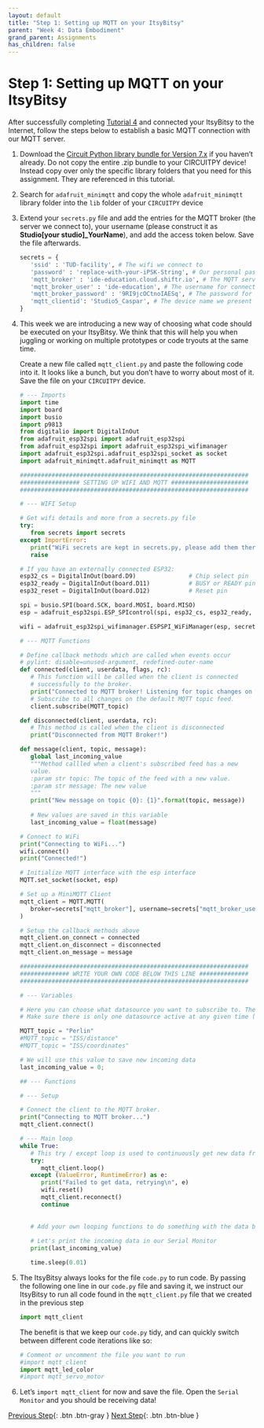 ```yaml
---
layout: default
title: "Step 1: Setting up MQTT on your ItsyBitsy"
parent: "Week 4: Data Embodiment"
grand_parent: Assignments
has_children: false
---
```


# Step 1: Setting up MQTT on your ItsyBitsy

After successfully completing [Tutorial 4](https://id-studiolab.github.io/Connected-Interaction-Kit/tutorials/03-connect-to-the-internet/) and connected your ItsyBitsy to the Internet, follow the steps below to establish a basic MQTT connection with our MQTT server.

1. Download the [Circuit Python library bundle for Version 7.x](https://circuitpython.org/libraries) if you haven’t already. Do not copy the entire .zip bundle to your CIRCUITPY device! Instead copy over only the specific library folders that you need for this assignment. They are referenced in this tutorial. 
2. Search for `adafruit_minimqtt` and copy the whole `adafruit_minimqtt` library folder into the `lib` folder of your `CIRCUITPY` device
3. Extend your `secrets.py` file and add the entries for the MQTT broker (the server we connect to), your username (please construct it as **Studio[your studio]_YourName**), and add the access token below. Save the file afterwards.
   ```python
   secrets = {
      'ssid' : 'TUD-facility', # The wifi we connect to 
      'password' : 'replace-with-your-iPSK-String', # Our personal password to connect to Wifi
      'mqtt_broker' : 'ide-education.cloud.shiftr.io', # The MQTT server we connect to
      'mqtt_broker_user' : 'ide-education', # The username for connecting to the server
      'mqtt_broker_password' : '9RI9jcOCtnoIAESq', # The password for connecting to the server
      'mqtt_clientid': 'Studio5_Caspar', # The device name we present to the server when connecting
   }
   ```
4. This week we are introducing a new way of choosing what code should be executed on your ItsyBitsy. We think that this will help you when juggling or working on multiple prototypes or code tryouts at the same time.

   Create a new file called `mqtt_client.py` and paste the following code into it. It looks like a bunch, but you don’t have to worry about most of it. Save the file on your `CIRCUITPY` device.

   ```python
   # --- Imports
   import time
   import board
   import busio
   import p9813
   from digitalio import DigitalInOut
   from adafruit_esp32spi import adafruit_esp32spi
   from adafruit_esp32spi import adafruit_esp32spi_wifimanager
   import adafruit_esp32spi.adafruit_esp32spi_socket as socket
   import adafruit_minimqtt.adafruit_minimqtt as MQTT
   
   #################################################################
   ################# SETTING UP WIFI AND MQTT ######################
   #################################################################
   
   # --- WIFI Setup
   
   # Get wifi details and more from a secrets.py file
   try:
      from secrets import secrets
   except ImportError:
      print("WiFi secrets are kept in secrets.py, please add them there!")
      raise
   
   # If you have an externally connected ESP32:
   esp32_cs = DigitalInOut(board.D9)               # Chip select pin
   esp32_ready = DigitalInOut(board.D11)           # BUSY or READY pin
   esp32_reset = DigitalInOut(board.D12)           # Reset pin
   
   spi = busio.SPI(board.SCK, board.MOSI, board.MISO)
   esp = adafruit_esp32spi.ESP_SPIcontrol(spi, esp32_cs, esp32_ready, esp32_reset)
   
   wifi = adafruit_esp32spi_wifimanager.ESPSPI_WiFiManager(esp, secrets)
   
   # --- MQTT Functions
   
   # Define callback methods which are called when events occur
   # pylint: disable=unused-argument, redefined-outer-name
   def connected(client, userdata, flags, rc):
      # This function will be called when the client is connected
      # successfully to the broker.
      print("Connected to MQTT broker! Listening for topic changes on %s" % MQTT_topic)
      # Subscribe to all changes on the default MQTT topic feed.
      client.subscribe(MQTT_topic)
   
   def disconnected(client, userdata, rc):
      # This method is called when the client is disconnected
      print("Disconnected from MQTT Broker!")
   
   def message(client, topic, message):
      global last_incoming_value
      """Method callled when a client's subscribed feed has a new
      value.
      :param str topic: The topic of the feed with a new value.
      :param str message: The new value
      """
      print("New message on topic {0}: {1}".format(topic, message))
      
      # New values are saved in this variable
      last_incoming_value = float(message)
   
   # Connect to WiFi
   print("Connecting to WiFi...")
   wifi.connect()
   print("Connected!")
   
   # Initialize MQTT interface with the esp interface
   MQTT.set_socket(socket, esp)
   
   # Set up a MiniMQTT Client
   mqtt_client = MQTT.MQTT(
      broker=secrets["mqtt_broker"], username=secrets["mqtt_broker_user"], password=secrets["mqtt_broker_password"], client_id = secrets["mqtt_clientid"]
   )
   
   # Setup the callback methods above
   mqtt_client.on_connect = connected
   mqtt_client.on_disconnect = disconnected
   mqtt_client.on_message = message
   
   #################################################################
   ############## WRITE YOUR OWN CODE BELOW THIS LINE ##############
   #################################################################
   
   # --- Variables
   
   # Here you can choose what datasource you want to subscribe to. The default is Perlin Noise.
   # Make sure there is only one datasource active at any given time (and otherwise add a # before the one you do not want to use anymore)
   
   MQTT_topic = "Perlin"
   #MQTT_topic = "ISS/distance"
   #MQTT_topic = "ISS/coordinates"
   
   # We will use this value to save new incoming data
   last_incoming_value = 0;
   
   ## --- Functions
   
   # --- Setup
   
   # Connect the client to the MQTT broker.
   print("Connecting to MQTT broker...")
   mqtt_client.connect()
   
   # --- Main loop
   while True:
      # This try / except loop is used to continuously get new data from MQTT, and reset if anything goes wrong
      try:
         mqtt_client.loop()
      except (ValueError, RuntimeError) as e:
         print("Failed to get data, retrying\n", e)
         wifi.reset()
         mqtt_client.reconnect()
         continue
      
      
      # Add your own looping functions to do something with the data below this line
      
      # Let's print the incoming data in our Serial Monitor
      print(last_incoming_value)
   
      time.sleep(0.01)
   ```
   
5. The ItsyBitsy always looks for the file `code.py` to run code. By passing the following one line in our `code.py` file and saving it, we instruct our ItsyBitsy to run all code found in the  `mqtt_client.py` file that we created in the previous step
   
   ```python
   import mqtt_client
   ```
   
   The benefit is that we keep our `code.py` tidy, and can quickly switch between different code iterations like so:
   
   ```python
   # Comment or uncomment the file you want to run
   #import mqtt_client
   import mqtt_led_color
   #import mqtt_servo_motor
   ```

6. Let’s `import mqtt_client` for now and save the file. Open the `Serial Monitor` and you should be receiving data!

[Previous Step](index){: .btn .btn-gray }  [Next Step](step-2){: .btn .btn-blue }
